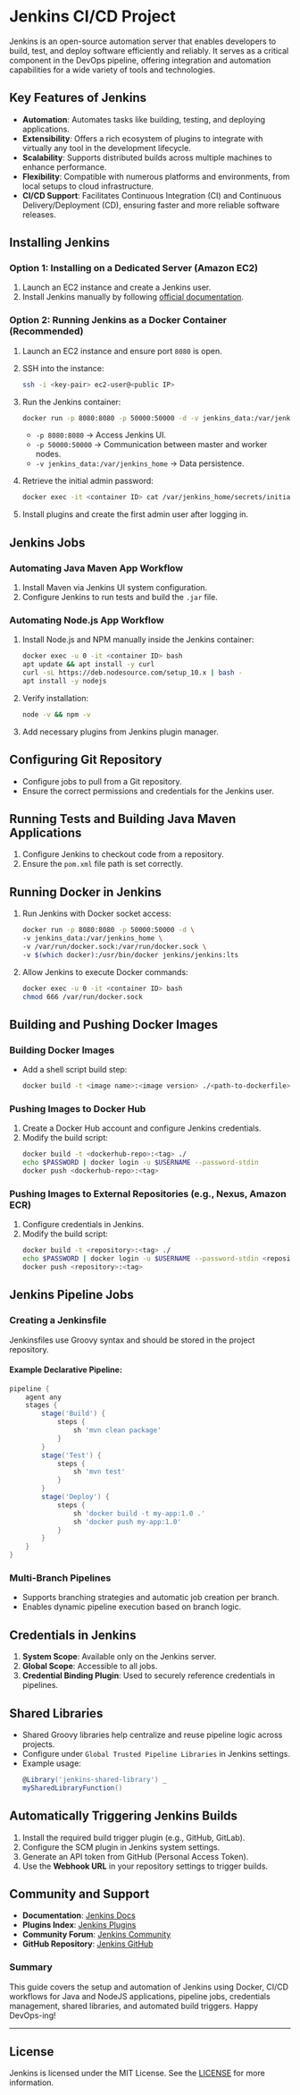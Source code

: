 # Jenkins CI/CD Project

Jenkins is an open-source automation server that enables developers to build, test, and deploy software efficiently and reliably. It serves as a critical component in the DevOps pipeline, offering integration and automation capabilities for a wide variety of tools and technologies.

## Key Features of Jenkins
- **Automation**: Automates tasks like building, testing, and deploying applications.
- **Extensibility**: Offers a rich ecosystem of plugins to integrate with virtually any tool in the development lifecycle.
- **Scalability**: Supports distributed builds across multiple machines to enhance performance.
- **Flexibility**: Compatible with numerous platforms and environments, from local setups to cloud infrastructure.
- **CI/CD Support**: Facilitates Continuous Integration (CI) and Continuous Delivery/Deployment (CD), ensuring faster and more reliable software releases.

## Installing Jenkins
### Option 1: Installing on a Dedicated Server (Amazon EC2)
1. Launch an EC2 instance and create a Jenkins user.
2. Install Jenkins manually by following [official documentation](https://www.jenkins.io/doc/book/installing/).

### Option 2: Running Jenkins as a Docker Container (Recommended)
1. Launch an EC2 instance and ensure port `8080` is open.
2. SSH into the instance:  
   ```sh
   ssh -i <key-pair> ec2-user@<public IP>
   ```
3. Run the Jenkins container:
   ```sh
   docker run -p 8080:8080 -p 50000:50000 -d -v jenkins_data:/var/jenkins_home jenkins/jenkins:lts
   ```
   - `-p 8080:8080` → Access Jenkins UI.
   - `-p 50000:50000` → Communication between master and worker nodes.
   - `-v jenkins_data:/var/jenkins_home` → Data persistence.

4. Retrieve the initial admin password:
   ```sh
   docker exec -it <container ID> cat /var/jenkins_home/secrets/initialAdminPassword
   ```
5. Install plugins and create the first admin user after logging in.

## Jenkins Jobs
### Automating Java Maven App Workflow
1. Install Maven via Jenkins UI system configuration.
2. Configure Jenkins to run tests and build the `.jar` file.

### Automating Node.js App Workflow
1. Install Node.js and NPM manually inside the Jenkins container:
   ```sh
   docker exec -u 0 -it <container ID> bash
   apt update && apt install -y curl
   curl -sL https://deb.nodesource.com/setup_10.x | bash -
   apt install -y nodejs
   ```
2. Verify installation:
   ```sh
   node -v && npm -v
   ```
3. Add necessary plugins from Jenkins plugin manager.

## Configuring Git Repository
- Configure jobs to pull from a Git repository.
- Ensure the correct permissions and credentials for the Jenkins user.

## Running Tests and Building Java Maven Applications
1. Configure Jenkins to checkout code from a repository.
2. Ensure the `pom.xml` file path is set correctly.

## Running Docker in Jenkins
1. Run Jenkins with Docker socket access:
   ```sh
   docker run -p 8080:8080 -p 50000:50000 -d \
   -v jenkins_data:/var/jenkins_home \
   -v /var/run/docker.sock:/var/run/docker.sock \
   -v $(which docker):/usr/bin/docker jenkins/jenkins:lts
   ```
2. Allow Jenkins to execute Docker commands:
   ```sh
   docker exec -u 0 -it <container ID> bash
   chmod 666 /var/run/docker.sock
   ```

## Building and Pushing Docker Images
### Building Docker Images
- Add a shell script build step:
  ```sh
  docker build -t <image name>:<image version> ./<path-to-dockerfile>
  ```

### Pushing Images to Docker Hub
1. Create a Docker Hub account and configure Jenkins credentials.
2. Modify the build script:
   ```sh
   docker build -t <dockerhub-repo>:<tag> ./
   echo $PASSWORD | docker login -u $USERNAME --password-stdin
   docker push <dockerhub-repo>:<tag>
   ```

### Pushing Images to External Repositories (e.g., Nexus, Amazon ECR)
1. Configure credentials in Jenkins.
2. Modify the build script:
   ```sh
   docker build -t <repository>:<tag> ./
   echo $PASSWORD | docker login -u $USERNAME --password-stdin <repository-host>
   docker push <repository>:<tag>
   ```

## Jenkins Pipeline Jobs
### Creating a Jenkinsfile
Jenkinsfiles use Groovy syntax and should be stored in the project repository.
#### Example Declarative Pipeline:
```groovy
pipeline {
    agent any
    stages {
        stage('Build') {
            steps {
                sh 'mvn clean package'
            }
        }
        stage('Test') {
            steps {
                sh 'mvn test'
            }
        }
        stage('Deploy') {
            steps {
                sh 'docker build -t my-app:1.0 .'
                sh 'docker push my-app:1.0'
            }
        }
    }
}
```

### Multi-Branch Pipelines
- Supports branching strategies and automatic job creation per branch.
- Enables dynamic pipeline execution based on branch logic.

## Credentials in Jenkins
1. **System Scope**: Available only on the Jenkins server.
2. **Global Scope**: Accessible to all jobs.
3. **Credential Binding Plugin**: Used to securely reference credentials in pipelines.

## Shared Libraries
- Shared Groovy libraries help centralize and reuse pipeline logic across projects.
- Configure under `Global Trusted Pipeline Libraries` in Jenkins settings.
- Example usage:
  ```groovy
  @Library('jenkins-shared-library') _
  mySharedLibraryFunction()
  ```

## Automatically Triggering Jenkins Builds
1. Install the required build trigger plugin (e.g., GitHub, GitLab).
2. Configure the SCM plugin in Jenkins system settings.
3. Generate an API token from GitHub (Personal Access Token).
4. Use the **Webhook URL** in your repository settings to trigger builds.

## Community and Support
- **Documentation**: [Jenkins Docs](https://www.jenkins.io/doc/)
- **Plugins Index**: [Jenkins Plugins](https://plugins.jenkins.io/)
- **Community Forum**: [Jenkins Community](https://community.jenkins.io/)
- **GitHub Repository**: [Jenkins GitHub](https://github.com/jenkinsci)

### Summary
This guide covers the setup and automation of Jenkins using Docker, CI/CD workflows for Java and NodeJS applications, pipeline jobs, credentials management, shared libraries, and automated build triggers. Happy DevOps-ing!

---

## License
Jenkins is licensed under the MIT License. See the [LICENSE](https://www.jenkins.io/project/jenkins-license/) for more information.
